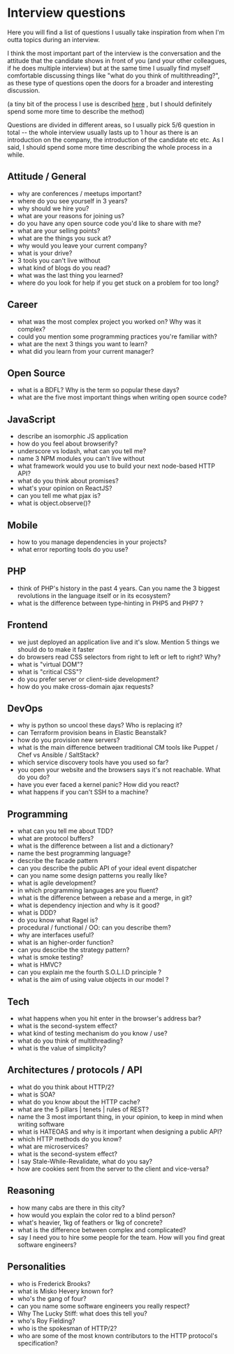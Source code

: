 # Interview questions

Here you will find a list of questions
I usually take inspiration from when I'm
outta topics during an interview.

I think
the most important part of the interview
is the conversation and the attitude that
the candidate shows in front of you (and your
other colleagues, if he does multiple
interview) but at the same time I usually
find myself comfortable discussing things
like "what do you think of multithreading?",
as these type of questions open the doors
for a broader and interesting discussion.

(a tiny bit of the process I use is described [here](http://odino.org/things-i-ask-during-interviews/)
, but I should definitely spend some more time
to describe the method)

Questions are divided in different areas,
so I usually pick 5/6 question in total -- the
whole interview usually lasts up to 1 hour
as there is an introduction on the company,
the introduction of the candidate etc etc. As I
said, I should spend some more time describing the
whole process in a while.

## Attitude / General

* why are conferences / meetups important?
* where do you see yourself in 3 years?
* why should we hire you?
* what are your reasons for joining us?
* do you have any open source code you'd like to share with me?
* what are your selling points?
* what are the things you suck at?
* why would you leave your current company?
* what is your drive?
* 3 tools you can't live without
* what kind of blogs do you read?
* what was the last thing you learned?
* where do you look for help if you get stuck on a problem for too long?

## Career

* what was the most complex project you worked on? Why was it complex?
* could you mention some programming practices you're familiar with?
* what are the next 3 things you want to learn?
* what did you learn from your current manager?

## Open Source

* what is a BDFL? Why is the term so popular these days?
* what are the five most important things when writing open source code?

## JavaScript

* describe an isomorphic JS application
* how do you feel about browserify?
* underscore vs lodash, what can you tell me?
* name 3 NPM modules you can't live without
* what framework would you use to build your next node-based HTTP API?
* what do you think about promises?
* what's  your opinion on ReactJS?
* can you tell me what pjax is?
* what is object.observe()?

## Mobile

* how to you manage dependencies in your projects?
* what error reporting tools do you use?

## PHP

* think of PHP's history in the past 4 years. Can you name the 3 biggest revolutions in the language itself or in its ecosystem?
* what is the difference between type-hinting in PHP5 and PHP7 ?

## Frontend

* we just deployed an application live and it's slow. Mention 5 things we should do to make it faster
* do browsers read CSS selectors from right to left or left to right? Why?
* what is "virtual DOM"?
* what is "critical CSS"?
* do you prefer server or client-side development?
* how do you make cross-domain ajax requests?

## DevOps

* why is python so uncool these days? Who is replacing it?
* can Terraform provision beans in Elastic Beanstalk?
* how do you provision new servers?
* what is the main difference between traditional CM tools like Puppet / Chef vs Ansible / SaltStack?
* which service discovery tools have you used so far?
* you open your website and the browsers says it's not reachable. What do you do?
* have you ever faced a kernel panic? How did you react?
* what happens if you can't SSH to a machine?

## Programming

* what can you tell me about TDD?
* what are protocol buffers?
* what is the difference between a list and a dictionary?
* name the best programming language?
* describe the facade pattern
* can you describe the public API of your ideal event dispatcher
* can you name some design patterns you really like?
* what is agile development?
* in which programming languages are you fluent?
* what is the difference between a rebase and a merge, in git?
* what is dependency injection and why is it good?
* what is DDD?
* do you know what Ragel is?
* procedural / functional / OO: can you describe them?
* why are interfaces useful?
* what is an higher-order function?
* can you describe the strategy pattern?
* what is smoke testing?
* what is HMVC?
* can you explain me the fourth S.O.L.I.D principle ?
* what is the aim of using value objects in our model ?

## Tech

* what happens when you hit enter in the browser's address bar?
* what is the second-system effect?
* what kind of testing mechanism do you know / use?
* what do you think of multithreading?
* what is the value of simplicity?

## Architectures / protocols / API

* what do you think about HTTP/2?
* what is SOA?
* what do you know about the HTTP cache?
* what are the 5 pillars | tenets | rules of REST?
* name the 3 most important thing, in your opinion, to keep in mind when writing software
* what is HATEOAS and why is it important when designing a public API?
* which HTTP methods do you know?
* what are microservices?
* what is the second-system effect?
* I say Stale-While-Revalidate, what do you say?
* how are cookies sent from the server to the client and vice-versa?

## Reasoning

* how many cabs are there in this city?
* how would you explain the color red to a blind person?
* what's heavier, 1kg of feathers or 1kg of concrete?
* what is the difference between complex and complicated?
* say I need you to hire some people for the team. How will you find great software engineers?

## Personalities

* who is Frederick Brooks?
* what is Misko Hevery known for?
* who's the gang of four?
* can you name some software engineers you really respect?
* Why The Lucky Stiff: what does this tell you?
* who's Roy Fielding?
* who is the spokesman of HTTP/2?
* who are some of the most known contributors to the HTTP protocol's specification?
